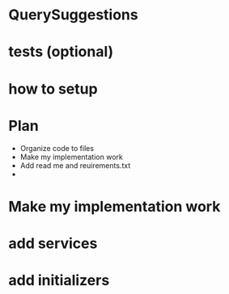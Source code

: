 # QuerySuggestions
<describtion>

# tests (optional)

# how to setup

# Plan
 - Organize code to files
 - Make my implementation work
 - Add read me and reuirements.txt
 - 

# Make my implementation work
# add services
# add initializers
